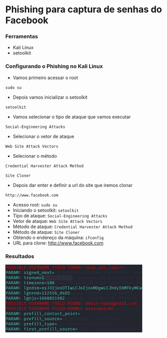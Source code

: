 # Phishing para captura de senhas do Facebook

### Ferramentas

- Kali Linux
- setoolkit

### Configurando o Phishing no Kali Linux

- Vamos primeiro acessar o root
```
sudo su
```

- Depois vamos inicializar o setoolkit
```
setoolkit
```

- Vamos selecionar o tipo de ataque que vamos executar
```
Social-Engineering Attacks
```

- Selecionar o vetor de ataque
```
Web Site Attack Vectors
```

- Selecionar o método
```
Credential Harvester Attack Method
```

```
Site Cloner
```

- Depois dar enter e definir a url do site que iremos clonar
```
http://www.facebook.com
```


- Acesso root: ``` sudo su ```
- Iniciando o setoolkit: ``` setoolkit ```
- Tipo de ataque: ``` Social-Engineering Attacks ```
- Vetor de ataque: ``` Web Site Attack Vectors ```
- Método de ataque: ```Credential Harvester Attack Method ```
- Método de ataque: ``` Site Cloner ```
- Obtendo o endereço da máquina: ``` ifconfig ```
- URL para clone: http://www.facebook.com


### Resultados

![Alt text](./passwd.png "Optional title")